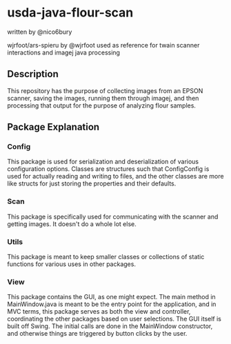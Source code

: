 # usda-java-flour-scan

written by @nico6bury

wjrfoot/ars-spieru by @wjrfoot used as reference for twain scanner interactions and imagej java processing

## Description

This repository has the purpose of collecting images from an EPSON scanner, saving the images, running them through imagej, and then processing that output for the purpose of analyzing flour samples.

## Package Explanation

### Config

This package is used for serialization and deserialization of various configuration options. Classes are structures such that ConfigConfig is used for actually reading and writing to files, and the other classes are more like structs for just storing the properties and their defaults.

### Scan

This package is specifically used for communicating with the scanner and getting images. It doesn't do a whole lot else.

### Utils

This package is meant to keep smaller classes or collections of static functions for various uses in other packages.

### View

This package contains the GUI, as one might expect. The main method in MainWindow.java is meant to be the entry point for the application, and in MVC terms, this package serves as both the view and controller, coordinating the other packages based on user selections. The GUI itself is built off Swing. The initial calls are done in the MainWindow constructor, and otherwise things are triggered by button clicks by the user.
